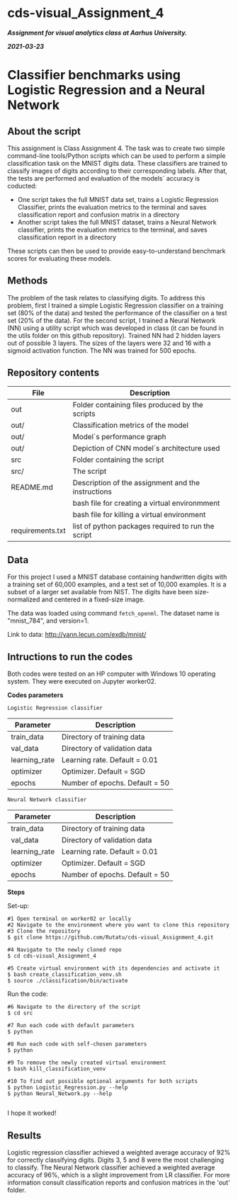 # cds-visual_Assignment_4


***Assignment for visual analytics class at Aarhus University.***

***2021-03-23***


# Classifier benchmarks using Logistic Regression and a Neural Network

## About the script

This assignment is Class Assignment 4. The task was to create two simple command-line tools/Python scripts which can be used to perform a simple classification task on the MNIST digits data.  These classifiers are trained to classify images of digits according to their corresponding labels. After that, the tests are performed and evaluation of the models´ accuracy is coducted:
- One script takes the full MNIST data set, trains a Logistic Regression Classifier, prints the evaluation metrics to the terminal and saves classification report and confusion matrix in a directory
- Another script takes the full MNIST dataset, trains a Neural Network classifier, prints the evaluation metrics to the terminal, and saves classification report in a directory

These scripts can then be used to provide easy-to-understand benchmark scores for evaluating these models.

## Methods

The problem of the task relates to classifying digits. To address this problem, first I trained a simple Logistic Regression classifier on a training set (80% of the data) and tested the performance of the classifier on a test set (20% of the data). For the second script, I trained a Neural Network (NN) using a utility script which was developed in class (it can be found in the utils folder on this github repository). Trained NN had 2 hidden layers out of possible 3 layers. The sizes of the layers were 32 and 16 with a sigmoid activation function. The  NN was trained for 500 epochs.

## Repository contents

| File | Description |
| --- | --- |
| out | Folder containing files produced by the scripts |
| out/ | Classification metrics of the model |
| out/ | Model´s performance graph |
| out/ | Depiction of CNN model´s architecture used |
| src | Folder containing the script |
| src/ | The script |
| README.md | Description of the assignment and the instructions |
|  | bash file for creating a virtual environmment  |
|  | bash file for killing a virtual environment |
| requirements.txt | list of python packages required to run the script |


## Data

For this project I used a MNIST database containing handwritten digits with a training set of 60,000 examples, and a test set of 10,000 examples. It is a subset of a larger set available from NIST. The digits have been size-normalized and centered in a fixed-size image.

The data was loaded using command ```fetch_openml```. The dataset name is  "mnist_784", and version=1.

Link to data: http://yann.lecun.com/exdb/mnist/


## Intructions to run the codes

Both codes were tested on an HP computer with Windows 10 operating system. They were executed on Jupyter worker02.

__Codes parameters__

```Logistic Regression classifier```       

| Parameter | Description |                                              
| --- | --- |                                                                    
| train_data | Directory of training data |                                       
| val_data | Directory of validation data | 
| learning_rate | Learning rate. Default = 0.01 |
| optimizer | Optimizer. Default = SGD |                               
| epochs | Number of epochs. Default = 50 |                                        


```Neural Network classifier```
 
| Parameter | Description |                                              
| --- | --- |                                                                    
| train_data | Directory of training data |                                       
| val_data | Directory of validation data | 
| learning_rate | Learning rate. Default = 0.01 |
| optimizer | Optimizer. Default = SGD |                               
| epochs | Number of epochs. Default = 50 |   
 



__Steps__

Set-up:
```
#1 Open terminal on worker02 or locally
#2 Navigate to the environment where you want to clone this repository
#3 Clone the repository
$ git clone https://github.com/Rutatu/cds-visual_Assignment_4.git 

#4 Navigate to the newly cloned repo
$ cd cds-visual_Assignment_4

#5 Create virtual environment with its dependencies and activate it
$ bash create_classification_venv.sh
$ source ./classification/bin/activate

``` 

Run the code:

```
#6 Navigate to the directory of the script
$ cd src

#7 Run each code with default parameters
$ python 

#8 Run each code with self-chosen parameters
$ python 

#9 To remove the newly created virtual environment
$ bash kill_classification_venv

#10 To find out possible optional arguments for both scripts
$ python Logistic_Regression.py --help
$ python Neural_Network.py --help


 ```

I hope it worked!


## Results

Logistic regression classifier achieved a weighted average accuracy of 92% for correctly classifying digits. Digits 3, 5 and 8 were the most challenging to classify. The Neural Network classifier achieved a weighted average accuracy of 96%, which is a slight improvement from LR classifier.
For more information consult classification reports and confusion matrices in the 'out' folder.



